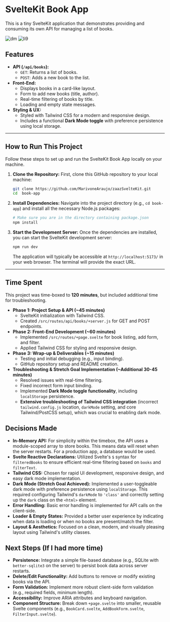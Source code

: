 # SvelteKit Book App

This is a tiny SvelteKit application that demonstrates providing and consuming its own API for managing a list of books.

![dm](https://github.com/user-attachments/assets/9826828c-a211-4a19-95aa-c73d6e04de23)
![li9](https://github.com/user-attachments/assets/38d808d0-e459-474c-b684-ef2c399a46f6)


## Features

* **API (`/api/books`):**
    * `GET`: Returns a list of books.
    * `POST`: Adds a new book to the list.
* **Front-End:**
    * Displays books in a card-like layout.
    * Form to add new books (title, author).
    * Real-time filtering of books by title.
    * Loading and empty state messages.
* **Styling & UX:**
    * Styled with Tailwind CSS for a modern and responsive design.
    * Includes a functional **Dark Mode toggle** with preference persistence using local storage.

---

## How to Run This Project

Follow these steps to set up and run the SvelteKit Book App locally on your machine.

1.  **Clone the Repository:**
    First, clone this GitHub repository to your local machine:
    ```bash
    git clone https://github.com/MarivoneAraujo/zaazSvelteKit.git
    cd  book-app 
    ```

2.  **Install Dependencies:**
    Navigate into the project directory (e.g., `cd book-app`) and install all the necessary Node.js packages:
    ```bash
    # Make sure you are in the directory containing package.json
    npm install
    ```

3.  **Start the Development Server:**
    Once the dependencies are installed, you can start the SvelteKit development server:
    ```bash
    npm run dev
    ```

    The application will typically be accessible at `http://localhost:5173/` in your web browser. The terminal will provide the exact URL.

---

## Time Spent

This project was time-boxed to **120 minutes**, but included additional time for troubleshooting.

* **Phase 1: Project Setup & API (~45 minutes)**
    * SvelteKit initialization with Tailwind CSS.
    * Created `/src/routes/api/books/+server.js` for GET and POST endpoints.
* **Phase 2: Front-End Development (~60 minutes)**
    * Implemented `/src/routes/+page.svelte` for book listing, add form, and filter.
    * Applied Tailwind CSS for styling and responsive design.
* **Phase 3: Wrap-up & Deliverables (~15 minutes)**
    * Testing and initial debugging (e.g., input binding).
    * GitHub repository setup and README creation.
* **Troubleshooting & Stretch Goal Implementation (~Additional 30-45 minutes)**
    * Resolved issues with real-time filtering.
    * Fixed incorrect form input binding.
    * Implemented **Dark Mode toggle functionality**, including `localStorage` persistence.
    * **Extensive troubleshooting of Tailwind CSS integration** (incorrect `tailwind.config.js` location, `darkMode` setting, and core Tailwind/PostCSS setup), which was crucial to enabling dark mode.

## Decisions Made

* **In-Memory API:** For simplicity within the timebox, the API uses a module-scoped array to store books. This means data will reset when the server restarts. For a production app, a database would be used.
* **Svelte Reactive Declarations:** Utilized Svelte's `$` syntax for `filteredBooks` to ensure efficient real-time filtering based on `books` and `filterText`.
* **Tailwind CSS:** Chosen for rapid UI development, responsive design, and easy dark mode implementation.
* **Dark Mode (Stretch Goal Achieved):** Implemented a user-toggleable dark mode with preference persistence using `localStorage`. This required configuring Tailwind's `darkMode` to `'class'` and correctly setting up the `dark` class on the `<html>` element.
* **Error Handling:** Basic error handling is implemented for API calls on the client-side.
* **Loader & Empty States:** Provided a better user experience by indicating when data is loading or when no books are present/match the filter.
* **Layout & Aesthetics:** Focused on a clean, modern, and visually pleasing layout using Tailwind's utility classes.

## Next Steps (If I had more time)

* **Persistence:** Integrate a simple file-based database (e.g., SQLite with `better-sqlite3` on the server) to persist book data across server restarts.
* **Delete/Edit Functionality:** Add buttons to remove or modify existing books via the API.
* **Form Validation:** Implement more robust client-side form validation (e.g., required fields, minimum length).
* **Accessibility:** Improve ARIA attributes and keyboard navigation.
* **Component Structure:** Break down `+page.svelte` into smaller, reusable Svelte components (e.g., `BookCard.svelte`, `AddBookForm.svelte`, `FilterInput.svelte`).
